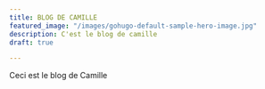 ```yaml
---
title: BLOG DE CAMILLE
featured_image: "/images/gohugo-default-sample-hero-image.jpg"
description: C'est le blog de camille
draft: true

---
```

Ceci est le blog de Camille